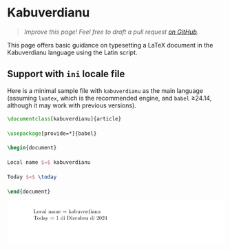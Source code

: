 # Kabuverdianu

<blockquote>
  <p><em>Improve this page! Feel free to draft a pull request <a href="https://github.com/latex3/babel/tree/docs/docs">on GitHub</a></em>.</p>
</blockquote>

This page offers basic guidance on typesetting a LaTeX document in the
Kabuverdianu language using the Latin script.

## Support with `ini` locale file

Here is a minimal sample file with `kabuverdianu` as the main language
(assuming `luatex`, which is the recommended engine, and `babel` ≥24.14,
although it may work with previous versions).

```tex
\documentclass[kabuverdianu]{article}

\usepackage[provide=*]{babel}

\begin{document}

Local name $=$ kabuverdianu

Today $=$ \today

\end{document}
```

![](../media/locale-kabuverdianu.png)